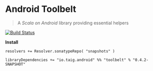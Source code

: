 # Android Toolbelt

> A *Scala on Android* library providing essential helpers

[![Build Status](https://travis-ci.org/Taig/Toolbelt.svg?branch=develop-0.4.0)](https://travis-ci.org/Taig/Toolbelt)

**Install**

````
resolvers += Resolver.sonatypeRepo( "snapshots" )

libraryDependencies += "io.taig.android" %% "toolbelt" % "0.4.2-SNAPSHOT"
````